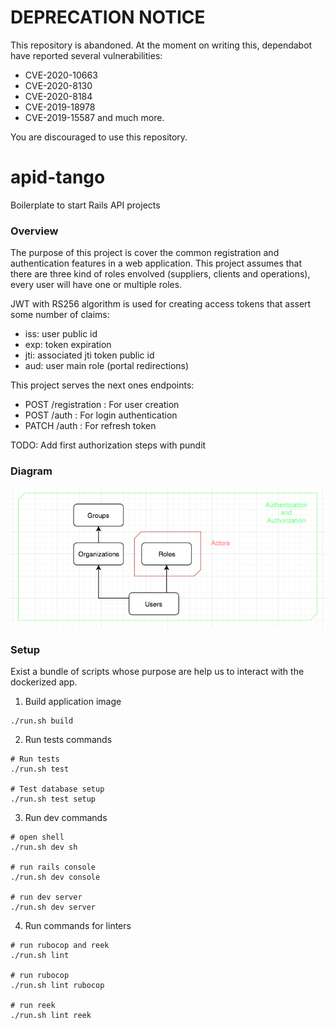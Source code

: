 # DEPRECATION NOTICE

This repository is abandoned. At the moment on writing this, dependabot have reported several vulnerabilities:
- CVE-2020-10663
- CVE-2020-8130
- CVE-2020-8184
- CVE-2019-18978
- CVE-2019-15587
and much more. 

You are discouraged to use this repository.

# apid-tango

Boilerplate to start Rails API projects

### Overview

The purpose of this project is cover the common registration and authentication features in a web application. This project assumes that there are three kind of roles envolved (suppliers, clients and operations), every user will have one or multiple roles.

JWT with RS256 algorithm is used for creating access tokens that assert some number of claims:
- iss: user public id
- exp: token expiration
- jti: associated jti token public id
- aud: user main role (portal redirections)

This project serves the next ones endpoints:
- POST /registration : For user creation
- POST /auth : For login authentication
- PATCH /auth : For refresh token

TODO: Add first authorization steps with pundit

### Diagram

![](vendor/entity_relations.png)

### Setup

Exist a bundle of scripts whose purpose are help us to interact with the dockerized app.

1. Build application image
```
./run.sh build
```
2. Run tests commands
```
# Run tests
./run.sh test

# Test database setup
./run.sh test setup   
```
3. Run dev commands
```
# open shell
./run.sh dev sh

# run rails console
./run.sh dev console

# run dev server
./run.sh dev server
```
4. Run commands for linters
```
# run rubocop and reek
./run.sh lint

# run rubocop
./run.sh lint rubocop

# run reek
./run.sh lint reek
```

